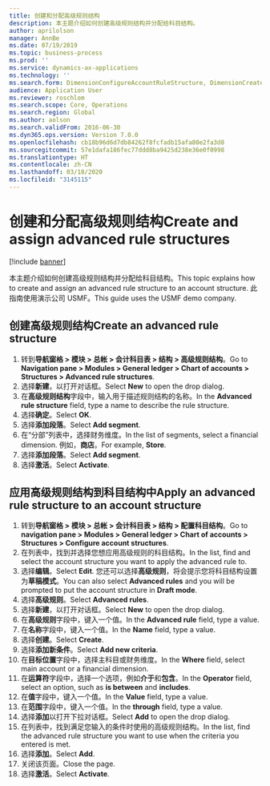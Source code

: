 ```yaml
---
title: 创建和分配高级规则结构
description: 本主题介绍如何创建高级规则结构并分配给科目结构。
author: aprilolson
manager: AnnBe
ms.date: 07/19/2019
ms.topic: business-process
ms.prod: ''
ms.service: dynamics-ax-applications
ms.technology: ''
ms.search.form: DimensionConfigureAccountRuleStructure, DimensionCreateAccountRuleStructure, DimensionHierarchyAddLevel, DimensionHierarchyConstraintActivate, DimensionConfigureAccountStructure, DimensionConfigureAccountRule, DimensionCreateAccountRule, DimensionSelectAccountRuleStructure
audience: Application User
ms.reviewer: roschlom
ms.search.scope: Core, Operations
ms.search.region: Global
ms.author: aolson
ms.search.validFrom: 2016-06-30
ms.dyn365.ops.version: Version 7.0.0
ms.openlocfilehash: cb18b96d6d7db84262f8fcfadb15afa80e2fa3d8
ms.sourcegitcommit: 57e1dafa186fec77ddd8ba9425d238e36e0f0998
ms.translationtype: HT
ms.contentlocale: zh-CN
ms.lasthandoff: 03/18/2020
ms.locfileid: "3145115"
---
```

# <a name="create-and-assign-advanced-rule-structures"></a><span data-ttu-id="e4e34-103">创建和分配高级规则结构</span><span class="sxs-lookup"><span data-stu-id="e4e34-103">Create and assign advanced rule structures</span></span>

[!include [banner](../../includes/banner.md)]

<span data-ttu-id="e4e34-104">本主题介绍如何创建高级规则结构并分配给科目结构。</span><span class="sxs-lookup"><span data-stu-id="e4e34-104">This topic explains how to create and assign an advanced rule structure to an account structure.</span></span> <span data-ttu-id="e4e34-105">此指南使用演示公司 USMF。</span><span class="sxs-lookup"><span data-stu-id="e4e34-105">This guide uses the USMF demo company.</span></span>

## <a name="create-an-advanced-rule-structure"></a><span data-ttu-id="e4e34-106">创建高级规则结构</span><span class="sxs-lookup"><span data-stu-id="e4e34-106">Create an advanced rule structure</span></span>
1. <span data-ttu-id="e4e34-107">转到**导航窗格 > 模块 > 总帐 > 会计科目表 > 结构 > 高级规则结构**。</span><span class="sxs-lookup"><span data-stu-id="e4e34-107">Go to **Navigation pane > Modules > General ledger > Chart of accounts > Structures > Advanced rule structures**.</span></span>
2. <span data-ttu-id="e4e34-108">选择**新建**，以打开对话框。</span><span class="sxs-lookup"><span data-stu-id="e4e34-108">Select **New** to open the drop dialog.</span></span>
3. <span data-ttu-id="e4e34-109">在**高级规则结构**字段中，输入用于描述规则结构的名称。</span><span class="sxs-lookup"><span data-stu-id="e4e34-109">In the **Advanced rule structure** field, type a name to describe the rule structure.</span></span>
4. <span data-ttu-id="e4e34-110">选择**确定**。</span><span class="sxs-lookup"><span data-stu-id="e4e34-110">Select **OK**.</span></span>
5. <span data-ttu-id="e4e34-111">选择**添加段落**。</span><span class="sxs-lookup"><span data-stu-id="e4e34-111">Select **Add segment**.</span></span>
6. <span data-ttu-id="e4e34-112">在“分部”列表中，选择财务维度。</span><span class="sxs-lookup"><span data-stu-id="e4e34-112">In the list of segments, select a financial dimension.</span></span> <span data-ttu-id="e4e34-113">例如，**商店**。</span><span class="sxs-lookup"><span data-stu-id="e4e34-113">For example, **Store**.</span></span>  
7. <span data-ttu-id="e4e34-114">选择**添加段落**。</span><span class="sxs-lookup"><span data-stu-id="e4e34-114">Select **Add segment**.</span></span>
8. <span data-ttu-id="e4e34-115">选择**激活**。</span><span class="sxs-lookup"><span data-stu-id="e4e34-115">Select **Activate**.</span></span>

## <a name="apply-an-advanced-rule-structure-to-an-account-structure"></a><span data-ttu-id="e4e34-116">应用高级规则结构到科目结构中</span><span class="sxs-lookup"><span data-stu-id="e4e34-116">Apply an advanced rule structure to an account structure</span></span>
1. <span data-ttu-id="e4e34-117">转到**导航窗格 > 模块 > 总帐 > 会计科目表 > 结构 > 配置科目结构**。</span><span class="sxs-lookup"><span data-stu-id="e4e34-117">Go to **navigation pane > Modules > General ledger > Chart of accounts > Structures > Configure account structures**.</span></span>
2. <span data-ttu-id="e4e34-118">在列表中，找到并选择您想应用高级规则的科目结构。</span><span class="sxs-lookup"><span data-stu-id="e4e34-118">In the list, find and select the account structure you want to apply the advanced rule to.</span></span>
3. <span data-ttu-id="e4e34-119">选择**编辑**。</span><span class="sxs-lookup"><span data-stu-id="e4e34-119">Select **Edit**.</span></span> <span data-ttu-id="e4e34-120">您还可以选择**高级规则**，将会提示您将科目结构设置为**草稿模式**。</span><span class="sxs-lookup"><span data-stu-id="e4e34-120">You can also select **Advanced rules** and you will be prompted to put the account structure in **Draft mode**.</span></span>  
4. <span data-ttu-id="e4e34-121">选择**高级规则**。</span><span class="sxs-lookup"><span data-stu-id="e4e34-121">Select **Advanced rules**.</span></span>
5. <span data-ttu-id="e4e34-122">选择**新建**，以打开对话框。</span><span class="sxs-lookup"><span data-stu-id="e4e34-122">Select **New** to open the drop dialog.</span></span>
6. <span data-ttu-id="e4e34-123">在**高级规则**字段中，键入一个值。</span><span class="sxs-lookup"><span data-stu-id="e4e34-123">In the **Advanced rule** field, type a value.</span></span>
7. <span data-ttu-id="e4e34-124">在**名称**字段中，键入一个值。</span><span class="sxs-lookup"><span data-stu-id="e4e34-124">In the **Name** field, type a value.</span></span>
8. <span data-ttu-id="e4e34-125">选择**创建**。</span><span class="sxs-lookup"><span data-stu-id="e4e34-125">Select **Create**.</span></span>
9. <span data-ttu-id="e4e34-126">选择**添加新条件**。</span><span class="sxs-lookup"><span data-stu-id="e4e34-126">Select **Add new criteria**.</span></span>
10. <span data-ttu-id="e4e34-127">在**目标位置**字段中，选择主科目或财务维度。</span><span class="sxs-lookup"><span data-stu-id="e4e34-127">In the **Where** field, select main account or a financial dimension.</span></span>
11. <span data-ttu-id="e4e34-128">在**运算符**字段中，选择一个选项，例如**介于**和**包含**。</span><span class="sxs-lookup"><span data-stu-id="e4e34-128">In the **Operator** field, select an option, such as **is between** and **includes**.</span></span>
12. <span data-ttu-id="e4e34-129">在**值**字段中，键入一个值。</span><span class="sxs-lookup"><span data-stu-id="e4e34-129">In the **Value** field, type a value.</span></span>
13. <span data-ttu-id="e4e34-130">在**范围**字段中，键入一个值。</span><span class="sxs-lookup"><span data-stu-id="e4e34-130">In the **through** field, type a value.</span></span>
14. <span data-ttu-id="e4e34-131">选择**添加**以打开下拉对话框。</span><span class="sxs-lookup"><span data-stu-id="e4e34-131">Select **Add** to open the drop dialog.</span></span>
15. <span data-ttu-id="e4e34-132">在列表中，找到满足您输入的条件时使用的高级规则结构。</span><span class="sxs-lookup"><span data-stu-id="e4e34-132">In the list, find the advanced rule structure you want to use when the criteria you entered is met.</span></span>
16. <span data-ttu-id="e4e34-133">选择**添加**。</span><span class="sxs-lookup"><span data-stu-id="e4e34-133">Select **Add**.</span></span>
17. <span data-ttu-id="e4e34-134">关闭该页面。</span><span class="sxs-lookup"><span data-stu-id="e4e34-134">Close the page.</span></span>
18. <span data-ttu-id="e4e34-135">选择**激活**。</span><span class="sxs-lookup"><span data-stu-id="e4e34-135">Select **Activate**.</span></span>

